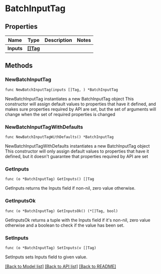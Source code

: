 # BatchInputTag

## Properties

Name | Type | Description | Notes
------------ | ------------- | ------------- | -------------
**Inputs** | [**[]Tag**](Tag.md) |  | 

## Methods

### NewBatchInputTag

`func NewBatchInputTag(inputs []Tag, ) *BatchInputTag`

NewBatchInputTag instantiates a new BatchInputTag object
This constructor will assign default values to properties that have it defined,
and makes sure properties required by API are set, but the set of arguments
will change when the set of required properties is changed

### NewBatchInputTagWithDefaults

`func NewBatchInputTagWithDefaults() *BatchInputTag`

NewBatchInputTagWithDefaults instantiates a new BatchInputTag object
This constructor will only assign default values to properties that have it defined,
but it doesn't guarantee that properties required by API are set

### GetInputs

`func (o *BatchInputTag) GetInputs() []Tag`

GetInputs returns the Inputs field if non-nil, zero value otherwise.

### GetInputsOk

`func (o *BatchInputTag) GetInputsOk() (*[]Tag, bool)`

GetInputsOk returns a tuple with the Inputs field if it's non-nil, zero value otherwise
and a boolean to check if the value has been set.

### SetInputs

`func (o *BatchInputTag) SetInputs(v []Tag)`

SetInputs sets Inputs field to given value.



[[Back to Model list]](../README.md#documentation-for-models) [[Back to API list]](../README.md#documentation-for-api-endpoints) [[Back to README]](../README.md)


